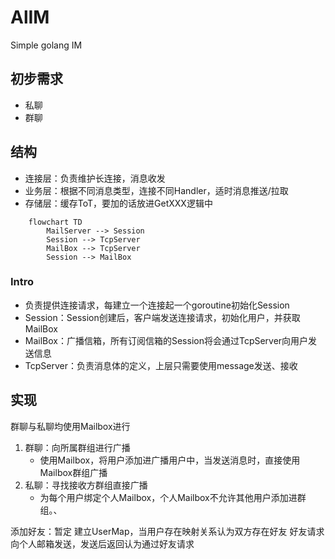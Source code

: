 # AlIM
Simple golang IM

## 初步需求
* 私聊
* 群聊

## 结构
* 连接层：负责维护长连接，消息收发
* 业务层：根据不同消息类型，连接不同Handler，适时消息推送/拉取
* 存储层：缓存ToT，要加的话放进GetXXX逻辑中

```mermaid
    flowchart TD
        MailServer --> Session
        Session --> TcpServer
        MailBox --> TcpServer
        Session --> MailBox
```
### Intro
* 负责提供连接请求，每建立一个连接起一个goroutine初始化Session  
* Session：Session创建后，客户端发送连接请求，初始化用户，并获取MailBox  
* MailBox：广播信箱，所有订阅信箱的Session将会通过TcpServer向用户发送信息  
* TcpServer：负责消息体的定义，上层只需要使用message发送、接收

## 实现
群聊与私聊均使用Mailbox进行
1. 群聊：向所属群组进行广播
    * 使用Mailbox，将用户添加进广播用户中，当发送消息时，直接使用Mailbox群组广播
2. 私聊：寻找接收方群组直接广播
    * 为每个用户绑定个人Mailbox，个人Mailbox不允许其他用户添加进群组。、
   
添加好友：暂定
    建立UserMap，当用户存在映射关系认为双方存在好友
    好友请求向个人邮箱发送，发送后返回认为通过好友请求